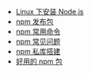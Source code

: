 <div class="table-of-contents">
  <ul>
    <li><a href="./Linux下安装Node.js">Linux 下安装 Node.js</a></li>
    <li><a href="./npm发布属于自己的依赖包">npm 发布包</a></li>
    <li><a href="./npm常用命令">npm 常用命令</a></li>
    <li><a href="./npm常见问题">npm 常见问题</a></li>
    <li><a href="./npm私库搭建">npm 私库搭建</a></li>
    <li><a href="./好用的npm依赖包">好用的 npm 包</a></li>
  </ul>
</div>
